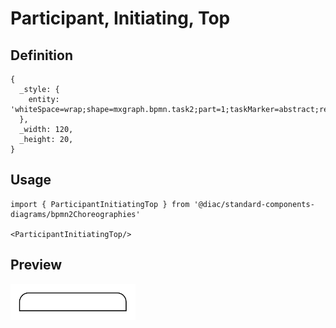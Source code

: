 # Participant, Initiating, Top

## Definition

```
{
  _style: { 
    entity: 'whiteSpace=wrap;shape=mxgraph.bpmn.task2;part=1;taskMarker=abstract;rectStyle=rounded;bottomRightStyle=square;bottomLeftStyle=square;html=1;',
  },
  _width: 120,
  _height: 20,
}
```

## Usage

```
import { ParticipantInitiatingTop } from '@diac/standard-components-diagrams/bpmn2Choreographies'

<ParticipantInitiatingTop/>
```

## Preview

<img src="./participant-initiating-top.png" width="200"/>
